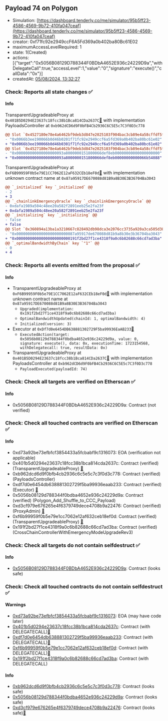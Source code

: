 ## Payload 74 on Polygon

- Simulation: [https://dashboard.tenderly.co/me/simulator/95b5ff23-4586-4569-9b72-410fa047ceaf](https://dashboard.tenderly.co/me/simulator/95b5ff23-4586-4569-9b72-410fa047ceaf)
- creator: 0xf71fc92e2949ccF6A5Fd369a0b402ba80Bc61E02
- maximumAccessLevelRequired: 1
- state: 1(Created)
- actions: [{"target":"0x5056B08129D788344F0BDbA4652E936c24229D9a","withDelegateCall":true,"accessLevel":1,"value":"0","signature":"execute()","callData":"0x"}]
- createdAt: [05/08/2024, 13:32:27](https://polygonscan.com/tx/0xe5e9872cb63e8fb9829814bb96ee79b06a4aa7ffee1b59d72eae63fbb58b4718)

### Check: Reports all state changes :white_check_mark:

#### Info


TransparentUpgradeableProxy at `0x401B5D0294E23637c18fcc38b1Bca814CDa2637C`[:ghost:](https://github.com/bgd-labs/aave-address-book "GovernanceV3Polygon.PAYLOADS_CONTROLLER") with implementation PayloadsController at `0xb962dCD6d9F0bFB4Cb2936C6C5E5c7C3f0D3c778`
```diff
@@ Slot `0x4527180e78e4a6462bf9deb3d847e2025103f904bac3cb89e4a58cffdf5fa004` @@
- "0x0066b3ee190066b0d46b0201f71fc92e2949ccf6a5fd369a0b402ba80bc61e02"
+ "0x0066b3ee190066b0d46b0301f71fc92e2949ccf6a5fd369a0b402ba80bc61e02"
@@ Slot `0x4527180e78e4a6462bf9deb3d847e2025103f904bac3cb89e4a58cffdf5fa005` @@
- "0x000000000000000000093a8000000151800066def8eb00000000000000000000"
+ "0x000000000000000000093a8000000151800066def8eb00000000000066b54088"
```

TransparentUpgradeableProxy at `0xF6B99959F0b5e79E1CC7062E12aF632CEb18eF0d`[:ghost:](https://github.com/bgd-labs/aave-address-book "GovernanceV3Polygon.CROSS_CHAIN_CONTROLLER") with implementation unknown contract name at `0x87a95917DE670088d81B9a8B30E3B36704Ba3043`
```diff
@@ `_initialized` key `_initialized` @@
- 2
+ 3
@@ `_chainlinkEmergencyOracle` key `_chainlinkEmergencyOracle` @@
- 0xdafa1989a504c48ee20a582f2891eeb25e2fa23f
+ 0xdafa1989a504c48ee20a582f2891eeb25e2fa23f
@@ `_initializing` key `_initializing` @@
- false
+ false
@@ Slot `0x360894a13ba1a3210667c828492db98dca3e2076cc3735a920a3ca505d382bbc` @@
- "0x00000000000000000000000087a95917de670088d81b9a8b30e3b36704ba3043"
+ "0x000000000000000000000000191f2bd27f1ce4318f9a0c6b82688c66cd7ad3ba"
@@ `_optimalBandwidthByChain` key `"1"` @@
- 0
+ 4
```


### Check: Reports all events emitted from the proposal :white_check_mark:

#### Info

- TransparentUpgradeableProxy at `0xF6B99959F0b5e79E1CC7062E12aF632CEb18eF0d`[:ghost:](https://github.com/bgd-labs/aave-address-book "GovernanceV3Polygon.CROSS_CHAIN_CONTROLLER") with implementation unknown contract name at `0x87a95917DE670088d81B9a8B30E3B36704Ba3043`
  - `Upgraded(implementation: 0x191f2bd27f1ce4318f9a0c6b82688c66cd7ad3ba)`
  - `OptimalBandwidthUpdated(chainId: 1, optimalBandwidth: 4)`
  - `Initialized(version: 3)`
- Executor at `0xDf7d0e6454DB638881302729F5ba99936EaAB233`[:ghost:](https://github.com/bgd-labs/aave-address-book "AaveV2Polygon.POOL_ADMIN, AaveV3Polygon.ACL_ADMIN, GovernanceV3Polygon.EXECUTOR_LVL_1")
  - `ExecutedAction(target: 0x5056b08129d788344f0bdba4652e936c24229d9a, value: 0, signature: execute(), data: 0x, executionTime: 1723154568, withDelegatecall: true, resultData: 0x)`
- TransparentUpgradeableProxy at `0x401B5D0294E23637c18fcc38b1Bca814CDa2637C`[:ghost:](https://github.com/bgd-labs/aave-address-book "GovernanceV3Polygon.PAYLOADS_CONTROLLER") with implementation PayloadsController at `0xb962dCD6d9F0bFB4Cb2936C6C5E5c7C3f0D3c778`
  - `PayloadExecuted(payloadId: 74)`

### Check: Check all targets are verified on Etherscan :white_check_mark:

#### Info

- 0x5056B08129D788344F0BDbA4652E936c24229D9a: Contract (not verified) 

### Check: Check all touched contracts are verified on Etherscan :white_check_mark:

#### Info

- 0xd73a92be73efbfcf3854433a5fcbabf9c1316073: EOA (verification not applicable)
- 0x401b5d0294e23637c18fcc38b1bca814cda2637c: Contract (verified) (TransparentUpgradeableProxy) [:ghost:](https://github.com/bgd-labs/aave-address-book "GovernanceV3Polygon.PAYLOADS_CONTROLLER")
- 0xb962dcd6d9f0bfb4cb2936c6c5e5c7c3f0d3c778: Contract (verified) (PayloadsController) 
- 0xdf7d0e6454db638881302729f5ba99936eaab233: Contract (verified) (Executor) [:ghost:](https://github.com/bgd-labs/aave-address-book "AaveV2Polygon.POOL_ADMIN, AaveV3Polygon.ACL_ADMIN, GovernanceV3Polygon.EXECUTOR_LVL_1")
- 0x5056b08129d788344f0bdba4652e936c24229d9a: Contract (verified) (Polygon_Add_Shuffle_to_CCC_Payload) 
- 0xd3cf979e676265e4f6379749dece4708b9a22476: Contract (verified) (ProxyAdmin) [:ghost:](https://github.com/bgd-labs/aave-address-book "MiscPolygon.PROXY_ADMIN")
- 0xf6b99959f0b5e79e1cc7062e12af632ceb18ef0d: Contract (verified) (TransparentUpgradeableProxy) [:ghost:](https://github.com/bgd-labs/aave-address-book "GovernanceV3Polygon.CROSS_CHAIN_CONTROLLER")
- 0x191f2bd27f1ce4318f9a0c6b82688c66cd7ad3ba: Contract (verified) (CrossChainControllerWithEmergencyModeUpgradeRev3) 

### Check: Check all targets do not contain selfdestruct :white_check_mark:

#### Info

- [0x5056B08129D788344F0BDbA4652E936c24229D9a](https://polygonscan.com/address/0x5056B08129D788344F0BDbA4652E936c24229D9a): Contract (looks safe)

### Check: Check all touched contracts do not contain selfdestruct :white_check_mark:

#### Warnings

- [0xd73a92be73efbfcf3854433a5fcbabf9c1316073](https://polygonscan.com/address/0xd73a92be73efbfcf3854433a5fcbabf9c1316073): EOA (may have code later)
- [0x401b5d0294e23637c18fcc38b1bca814cda2637c](https://polygonscan.com/address/0x401b5d0294e23637c18fcc38b1bca814cda2637c): Contract (with DELEGATECALL)[:ghost:](https://github.com/bgd-labs/aave-address-book "GovernanceV3Polygon.PAYLOADS_CONTROLLER")
- [0xdf7d0e6454db638881302729f5ba99936eaab233](https://polygonscan.com/address/0xdf7d0e6454db638881302729f5ba99936eaab233): Contract (with DELEGATECALL)[:ghost:](https://github.com/bgd-labs/aave-address-book "AaveV2Polygon.POOL_ADMIN, AaveV3Polygon.ACL_ADMIN, GovernanceV3Polygon.EXECUTOR_LVL_1")
- [0xf6b99959f0b5e79e1cc7062e12af632ceb18ef0d](https://polygonscan.com/address/0xf6b99959f0b5e79e1cc7062e12af632ceb18ef0d): Contract (with DELEGATECALL)[:ghost:](https://github.com/bgd-labs/aave-address-book "GovernanceV3Polygon.CROSS_CHAIN_CONTROLLER")
- [0x191f2bd27f1ce4318f9a0c6b82688c66cd7ad3ba](https://polygonscan.com/address/0x191f2bd27f1ce4318f9a0c6b82688c66cd7ad3ba): Contract (with DELEGATECALL)

#### Info

- [0xb962dcd6d9f0bfb4cb2936c6c5e5c7c3f0d3c778](https://polygonscan.com/address/0xb962dcd6d9f0bfb4cb2936c6c5e5c7c3f0d3c778): Contract (looks safe)
- [0x5056b08129d788344f0bdba4652e936c24229d9a](https://polygonscan.com/address/0x5056b08129d788344f0bdba4652e936c24229d9a): Contract (looks safe)
- [0xd3cf979e676265e4f6379749dece4708b9a22476](https://polygonscan.com/address/0xd3cf979e676265e4f6379749dece4708b9a22476): Contract (looks safe)[:ghost:](https://github.com/bgd-labs/aave-address-book "MiscPolygon.PROXY_ADMIN")

